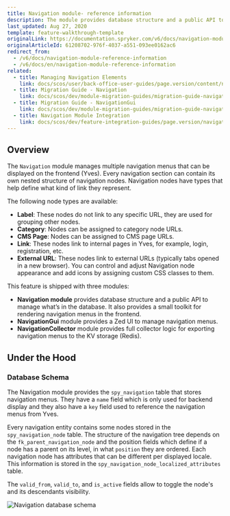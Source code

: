 ```yaml
---
title: Navigation module- reference information
description: The module provides database structure and a public API to manage what’s in the database, and a small toolkit for rendering navigation menus in the frontend
last_updated: Aug 27, 2020
template: feature-walkthrough-template
originalLink: https://documentation.spryker.com/v6/docs/navigation-module-reference-information
originalArticleId: 61208702-976f-4037-a551-093ee0162ac6
redirect_from:
  - /v6/docs/navigation-module-reference-information
  - /v6/docs/en/navigation-module-reference-information
related:
  - title: Managing Navigation Elements
    link: docs/scos/user/back-office-user-guides/page.version/content/navigation/managing-navigation-elements.html
  - title: Migration Guide - Navigation
    link: docs/scos/dev/module-migration-guides/migration-guide-navigation.html
  - title: Migration Guide - NavigationGui
    link: docs/scos/dev/module-migration-guides/migration-guide-navigationgui.html
  - title: Navigation Module Integration
    link: docs/scos/dev/feature-integration-guides/page.version/navigation-module-integration.html
---
```


## Overview
The `Navigation` module manages multiple navigation menus that can be displayed on the frontend (Yves). Every navigation section can contain its own nested structure of navigation nodes. Navigation nodes have types that help define what kind of link they represent.

The following node types are available:

* **Label**: These nodes do not link to any specific URL, they are used for grouping other nodes.
* **Category**: Nodes can be assigned to category node URLs.
* **CMS Page**: Nodes can be assigned to CMS page URLs.
* **Link**: These nodes link to internal pages in Yves, for example, login, registration, etc.
* **External URL**: These nodes link to external URLs (typically tabs opened in a new browser).
You can control and adjust Navigation node appearance and add icons by assigning custom CSS classes to them.

This feature is shipped with three modules:

* **Navigation module** provides database structure and a public API to manage what’s in the database. It also provides a small toolkit for rendering navigation menus in the frontend.
* **NavigationGui** module provides a Zed UI to manage navigation menus.
* **NavigationCollector** module provides full collector logic for exporting navigation menus to the KV storage (Redis).

## Under the Hood
### Database Schema
The Navigation module provides the `spy_navigation` table that stores navigation menus. They have a `name` field which is only used for backend display and they also have a `key` field used to reference the navigation menus from Yves.

Every navigation entity contains some nodes stored in the `spy_navigation_node` table. The structure of the navigation tree depends on the `fk_parent_navigation_node` and the position fields which define if a node has a parent on its level, in what `position` they are ordered. Each navigation node has attributes that can be different per displayed locale. This information is stored in the `spy_navigation_node_localized_attributes` table.

The `valid_from`, `valid_to`, and `is_active` fields allow to toggle the node's and its descendants visibility.

![Navigation database schema](https://spryker.s3.eu-central-1.amazonaws.com/docs/Features/Navigation/Navigation+Module/navigation_db_schema_2_0.png)

<!-- Last review date: Sep 21, 2017- by Karoly Gerner -->
